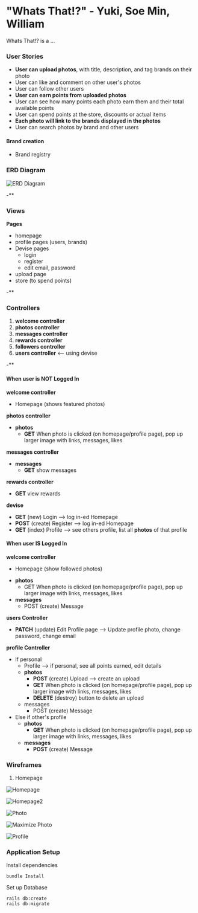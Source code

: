 # "Whats That!?" - Yuki, Soe Min, William

Whats That!? is a ...

### User Stories

* **User can upload photos**, with title, description, and tag brands on their photo
* User can like and comment on other user's photos
* User can follow other users
* **User can earn points from uploaded photos**
* User can see how many points each photo earn them and their total available points
* User can spend points at the store, discounts or actual items
* **Each photo will link to the brands displayed in the photos**
* User can search photos by brand and other users

#### Brand creation
* Brand registry

### ERD Diagram

![ERD Diagram](public/Project_3_ERDv2.png)

-**

### Views

**Pages**
- homepage
- profile pages (users, brands)
- Devise pages
  - login
  - register
  - edit email, password
- upload page
- store (to spend points)

-**

### Controllers

1. **welcome controller**
2. **photos controller**
3. **messages controller**
4. **rewards controller**
5. **followers controller**
6. **users controller** <-- using devise

-**

#### When user is NOT Logged In
**welcome controller**
- Homepage (shows featured photos)

**photos controller**
  - **photos**
    - **GET** When photo is clicked (on homepage/profile page), pop up larger image with links, messages, likes

**messages controller**
  - **messages**
    - **GET** show messages

**rewards controller**
  - **GET** view rewards

**devise**
- **GET** (new) Login --> log in-ed Homepage
- **POST** (create) Register --> log in-ed Homepage
- **GET** (index) Profile --> see others profile, list all **photos** of that profile

#### When user IS Logged In
**welcome controller**
*  Homepage (show followed photos)
  - **photos**
    - GET When photo is clicked (on homepage/profile page), pop up larger image with links, messages, likes
  - **messages**
    - POST (create) Message

**users Controller**
- **PATCH** (update) Edit Profile page --> Update profile photo, change password, change email

**profile Controller**
* If personal
  - Profile --> if personal, see all points earned, edit details
  - **photos**
    - **POST** (create) Upload --> create an upload
    - **GET** When photo is clicked (on homepage/profile page), pop up larger image with links, messages, likes
    - **DELETE** (destroy) button to delete an upload
  - messages
    - POST (create) Message
* Else if other's profile
  - **photos**
    - **GET** When photo is clicked (on homepage/profile page), pop up larger image with links, messages, likes
  - **messages**
    - **POST** (create) Message

### Wireframes

1. Homepage

![Homepage](public/homepage.png)

![Homepage2](public/Main_Page_Wireframe.png)

![Photo](public/photo.png)

![Maximize Photo](public/Maximized_Photo_Popup.png)

![Profile](public/Profile_Page_Wireframe.png)

### Application Setup

Install dependencies
```
bundle Install
```
Set up Database
```
rails db:create
rails db:migrate
```
